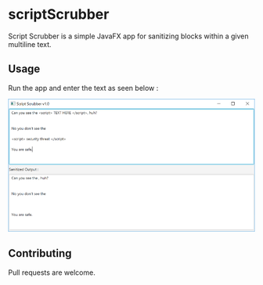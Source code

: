 # scriptScrubber

Script Scrubber is a simple JavaFX app for sanitizing <script>...</script> blocks within a given multiline text.

## Usage

Run the app and enter the text as seen below :

![Screenshot](scriptScrubber_screenshot.png)

## Contributing
Pull requests are welcome.
